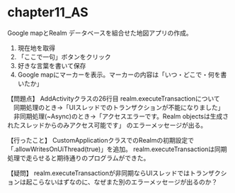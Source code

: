 # chapter11_AS
Google mapとRealm データベースを組合せた地図アプリの作成。

1. 現在地を取得
2. 「ここで一句」ボタンをクリック
3. 好きな言葉を書いて保存
4. Google mapにマーカーを表示。マーカーの内容は「いつ・どこで・何を書いたか」

【問題点】
AddActivityクラスの26行目 realm.executeTransactionについて
　同期処理のとき→「UIスレッドでのトランザクションが不能になりました」
　非同期処理(~Async)のとき→「アクセスエラーです。Realm objectsは生成されたスレッドからのみアクセス可能です」
のエラーメッセージが出る。

【行ったこと】
CustomApplicationクラスでのRealmの初期設定で「.allowWritesOnUiThread(true)」を追加。
realm.executeTransactionは同期処理で走らせると期待通りのプログラムができた。

【疑問】
realm.executeTransactionが非同期ならUIスレッドではトランザクションは起こらないはずなのに、なぜまた別のエラーメッセージが出るのか？
